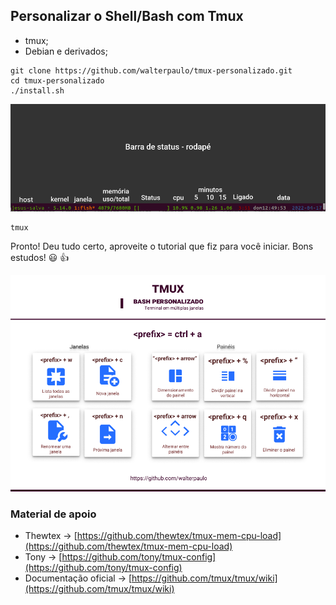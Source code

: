## Personalizar o Shell/Bash com Tmux

* tmux;
* Debian e derivados;

```
git clone https://github.com/walterpaulo/tmux-personalizado.git
cd tmux-personalizado
./install.sh
```

[![Barra de status](./images/barra-status.png)](https://youtu.be/1GJq5QJzjuM)

```
tmux
```
Pronto! Deu tudo certo, aproveite o tutorial que fiz para você iniciar. Bons estudos! 😃 👍

[![tmux-personalizado comandos](./images/tmux-personalizado.png)](./README.md)


### Material de apoio

* Thewtex -> [https://github.com/thewtex/tmux-mem-cpu-load](https://github.com/thewtex/tmux-mem-cpu-load)
* Tony -> [https://github.com/tony/tmux-config](https://github.com/tony/tmux-config)
* Documentação oficial -> [https://github.com/tmux/tmux/wiki](https://github.com/tmux/tmux/wiki)